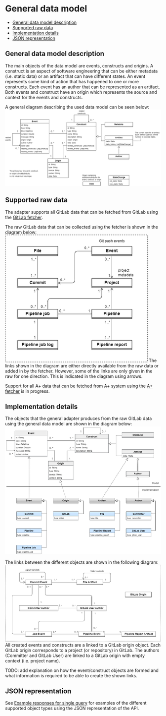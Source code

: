 # General data model

<!-- no toc -->
- [General data model description](#general-data-model-description)
- [Supported raw data](#supported-raw-data)
- [Implementation details](#implementation-details)
- [JSON representation](#json-representation)

## General data model description

The main objects of the data model are events, constructs and origins. A construct is an aspect of software engineering that can be either metadata (i.e. static data) or an artifact that can have different states. An event represents some kind of action that has happened to one or more constructs. Each event has an author that can be represented as an artifact. Both events and construct have an origin which represents the source and context for the events and constructs.

A general diagram describing the used data model can be seen below:
![Diagram of general software data model](general-data-model.png)

## Supported raw data

The adapter supports all GitLab data that can be fetched from GitLab using the [GitLab fetcher](../../fetchers/gitlab/README.md).

The raw GitLab data that can be collected using the fetcher is shown in the diagram below:
![Diagram for raw GitLab data and their links](raw-gitlab-data.png)
The links shown in the diagram are either directly available from the raw data or added in by the fetcher. However, some of the links are only given in the raw for one direction. This is indicated in the diagram using arrows.

Support for all A+ data that can be fetched from A+ system using the [A+ fetcher](../../fetchers/aplus/README.md) is in progress.

## Implementation details

The objects that the general adapter produces from the raw GitLab data using the general data model are shown in the diagram below:
![The relationships between the general model and objects based on raw GitLab data](model-implementation-gitlab.png)

The links between the different objects are shown in the following diagram:
![Objects created from raw GitLab data using the general data model](gitlab-data-model.png)
All created events and constructs are a linked to a GitLab origin object. Each GitLab origin corresponds to a project (or repository) in GitLab. The authors (Committer and GitLab User) are linked to a GitLab origin with empty context (i.e. project name).

TODO: add explanation on how the event/construct objects are formed and what information is required to be able to create the shown links.

## JSON representation

See [Example responses for single query](adapter_api.md#example-responses-for-single-query) for examples of the different supported object types using the JSON representation of the API.
